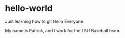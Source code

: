 # hello-world
Just learning how to git
Hello Everyone

My name is Patrick, and I work for the LSU Baseball team.
